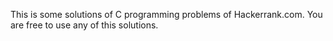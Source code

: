 This is some solutions of C programming problems of Hackerrank.com. You are free to use any of this solutions.
